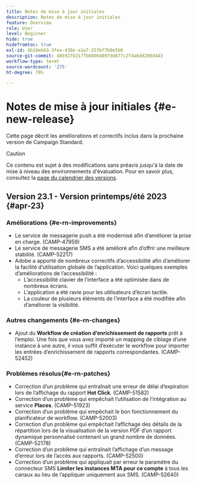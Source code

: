```yaml
---
title: Notes de mise à jour initiales
description: Notes de mise à jour initiales
feature: Overview
role: User
level: Beginner
hide: true
hidefromtoc: true
exl-id: 4b10eb63-3fea-438e-a1a7-25fbf7b0e5b0
source-git-commit: 485927b217fb68064897dd877c2f4a6dd208d443
workflow-type: tm+mt
source-wordcount: '275'
ht-degree: 70%

---
```



# Notes de mise à jour initiales {#e-new-release}

Cette page décrit les améliorations et correctifs inclus dans la prochaine version de Campaign Standard.
>[!CAUTION]
>
> Ce contenu est sujet à des modifications sans préavis jusqu&#39;à la date de mise à niveau des environnements d&#39;évaluation. Pour en savoir plus, consultez la [page du calendrier des versions](../../rn/using/release-planning.md).

## Version 23.1 - Version printemps/été 2023 {#apr-23}

### Améliorations {#e-rn-improvements}

* Le service de messagerie push a été modernisé afin d’améliorer la prise en charge. (CAMP-47959)
* Le service de messagerie SMS a été amélioré afin d’offrir une meilleure stabilité. (CAMP-52217)
* Adobe a apporté de nombreux correctifs d’accessibilité afin d’améliorer la facilité d’utilisation globale de l’application. Voici quelques exemples d’améliorations de l’accessibilité :
   * L’accessibilité clavier de l’interface a été optimisée dans de nombreux écrans.
   * L’application a été ravie pour les utilisateurs d’écran tactile.
   * La couleur de plusieurs éléments de l’interface a été modifiée afin d’améliorer la visibilité.

### Autres changements  {#e-rn-changes}

* Ajout du **Workflow de création d’enrichissement de rapports** prêt à l’emploi. Une fois que vous avez importé un mapping de ciblage d’une instance à une autre, il vous suffit d’exécuter le workflow pour importer les entrées d’enrichissement de rapports correspondantes. (CAMP-52452)

### Problèmes résolus{#e-rn-patches}

* Correction d’un problème qui entraînait une erreur de délai d’expiration lors de l’affichage du rapport **Hot Click**. (CAMP-51582)
* Correction d’un problème qui empêchait l’utilisation de l’intégration au service **Places**. (CAMP-51923)
* Correction d’un problème qui empêchait le bon fonctionnement du planificateur de workflow. (CAMP-52003)
* Correction d’un problème qui empêchait l’affichage des détails de la répartition lors de la visualisation de la version PDF d’un rapport dynamique personnalisé contenant un grand nombre de données. (CAMP-52178)
* Correction d’un problème qui entraînait l’affichage d’un message d’erreur lors de l’accès aux rapports. (CAMP-52500)
* Correction d’un problème qui appliquait par erreur le paramètre du connecteur SMS **Limiter les instances MTA pour ce compte** à tous les canaux au lieu de l’appliquer uniquement aux SMS. (CAMP-52640)
